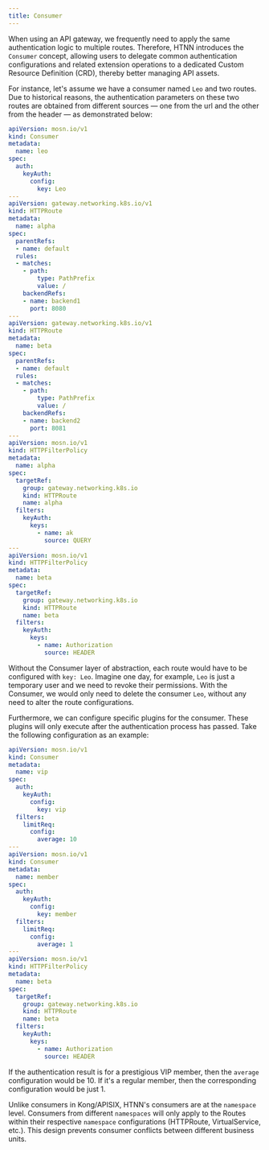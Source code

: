 ```yaml
---
title: Consumer
---
```


When using an API gateway, we frequently need to apply the same authentication logic to multiple routes. Therefore, HTNN introduces the `Consumer` concept, allowing users to delegate common authentication configurations and related extension operations to a dedicated Custom Resource Definition (CRD), thereby better managing API assets.

For instance, let's assume we have a consumer named `Leo` and two routes. Due to historical reasons, the authentication parameters on these two routes are obtained from different sources — one from the url and the other from the header — as demonstrated below:

```yaml
apiVersion: mosn.io/v1
kind: Consumer
metadata:
  name: leo
spec:
  auth:
    keyAuth:
      config:
        key: Leo
---
apiVersion: gateway.networking.k8s.io/v1
kind: HTTPRoute
metadata:
  name: alpha
spec:
  parentRefs:
  - name: default
  rules:
  - matches:
    - path:
        type: PathPrefix
        value: /
    backendRefs:
    - name: backend1
      port: 8080
---
apiVersion: gateway.networking.k8s.io/v1
kind: HTTPRoute
metadata:
  name: beta
spec:
  parentRefs:
  - name: default
  rules:
  - matches:
    - path:
        type: PathPrefix
        value: /
    backendRefs:
    - name: backend2
      port: 8081
---
apiVersion: mosn.io/v1
kind: HTTPFilterPolicy
metadata:
  name: alpha
spec:
  targetRef:
    group: gateway.networking.k8s.io
    kind: HTTPRoute
    name: alpha
  filters:
    keyAuth:
      keys:
        - name: ak
          source: QUERY
---
apiVersion: mosn.io/v1
kind: HTTPFilterPolicy
metadata:
  name: beta
spec:
  targetRef:
    group: gateway.networking.k8s.io
    kind: HTTPRoute
    name: beta
  filters:
    keyAuth:
      keys:
        - name: Authorization
          source: HEADER
```

Without the Consumer layer of abstraction, each route would have to be configured with `key: Leo`. Imagine one day, for example, `Leo` is just a temporary user and we need to revoke their permissions. With the Consumer, we would only need to delete the consumer `Leo`, without any need to alter the route configurations.

Furthermore, we can configure specific plugins for the consumer. These plugins will only execute after the authentication process has passed. Take the following configuration as an example:

```yaml
apiVersion: mosn.io/v1
kind: Consumer
metadata:
  name: vip
spec:
  auth:
    keyAuth:
      config:
        key: vip
  filters:
    limitReq:
      config:
        average: 10
---
apiVersion: mosn.io/v1
kind: Consumer
metadata:
  name: member
spec:
  auth:
    keyAuth:
      config:
        key: member
  filters:
    limitReq:
      config:
        average: 1
---
apiVersion: mosn.io/v1
kind: HTTPFilterPolicy
metadata:
  name: beta
spec:
  targetRef:
    group: gateway.networking.k8s.io
    kind: HTTPRoute
    name: beta
  filters:
    keyAuth:
      keys:
        - name: Authorization
          source: HEADER
```

If the authentication result is for a prestigious VIP member, then the `average` configuration would be 10. If it's a regular member, then the corresponding configuration would be just 1.

Unlike consumers in Kong/APISIX, HTNN's consumers are at the `namespace` level. Consumers from different `namespaces` will only apply to the Routes within their respective `namespace` configurations (HTTPRoute, VirtualService, etc.). This design prevents consumer conflicts between different business units.